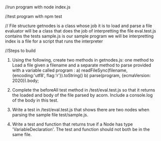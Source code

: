 //run program with 
node index.js

//test program with
npm test

// File structure
getnodes is a class whose job it is to load and parse a file
evaluator will be a class that does the job of interpretting the file
eval.test.js contains the tests
sample.js is our sample program we will be interpretting
index is a file for a script that runs the interpreter

//Steps to build
1. Using the following, create two methods in getnodes.js: one method to Load a file given a filename and a separate method to parse  provided with a variable called program :
    a)  readFileSync(filename, {encoding:'utf8', flag:'r'}).toString()
    b)  parse(program, {ecmaVersion: 2020}).body;

2. Complete the beforeAll test method in /test/eval.test.js so that it returns the loaded and body of the file parsed by acorn. Include a console.log of the body in this test. 

3. Write a test in /test/eval.test.js  that shows there are two nodes when parsing the sample file test/sample.js.

4. Write a test and function that returns true if a Node has type 'VariableDeclaration'. The test and function should not both be in the same file.

